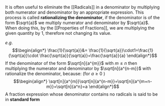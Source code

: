 It is often useful to eliminate the [[Radicals]] in a denominator by multiplying both numerator and denominator by an appropriate expression. This process is called **rationalizing the denominator**, if the denominator is of the form $\sqrt{a}$ we multiply numerator and denominator by $\sqrt{a}$. When doing this, by the [[Properties of Fractions]], we are multiplying the given quantity by 1, therefore not changing its value.

$e.g.$
$$\begin{align*}
\frac{1}{\sqrt{a}}&= \frac{1}{\sqrt{a}}\cdot1=\frac{1}{\sqrt{a}}\cdot \frac{\sqrt{a}}{\sqrt{a}}=\frac{\sqrt{a}}{a}
\end{align*}$$
If the denominator of the form $\sqrt[n]{a^{m}}$ with $m \le n$ then multiplying the numerator and denominator by $\sqrt[n]{a^{n-m}}$ with rationalize the denominator, because: (for $a\ge0$ )
$$\begin{align*}
\sqrt[n]{a^{m}}\sqrt[n]{a^{n-m}}=\sqrt[n]{a^{m+n-m}}=\sqrt[n]{a^n}=a
\end{align*}$$
A fraction expression whose denominator contains no radicals is said to be in **standard form**
